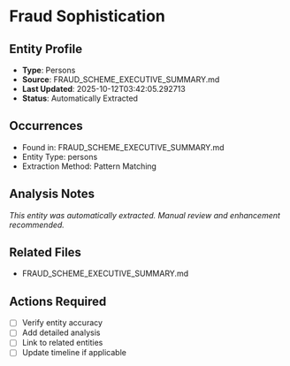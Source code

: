# Fraud Sophistication

## Entity Profile
- **Type**: Persons
- **Source**: FRAUD_SCHEME_EXECUTIVE_SUMMARY.md
- **Last Updated**: 2025-10-12T03:42:05.292713
- **Status**: Automatically Extracted

## Occurrences
- Found in: FRAUD_SCHEME_EXECUTIVE_SUMMARY.md
- Entity Type: persons
- Extraction Method: Pattern Matching

## Analysis Notes
*This entity was automatically extracted. Manual review and enhancement recommended.*

## Related Files
- FRAUD_SCHEME_EXECUTIVE_SUMMARY.md

## Actions Required
- [ ] Verify entity accuracy
- [ ] Add detailed analysis
- [ ] Link to related entities
- [ ] Update timeline if applicable
